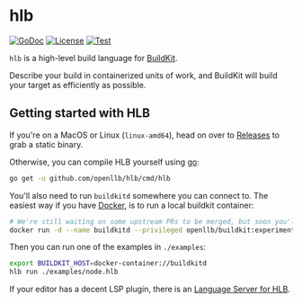 # hlb

[![GoDoc](https://img.shields.io/static/v1?label=godoc&message=reference&color=blue)](https://pkg.go.dev/github.com/openllb/hlb)
[![License](https://img.shields.io/badge/License-Apache%202.0-blue.svg)](https://opensource.org/licenses/Apache-2.0)
[![Test](https://github.com/openllb/hlb/workflows/Test/badge.svg)](https://github.com/openllb/hlb/actions?query=workflow%3ATest)

`hlb` is a high-level build language for [BuildKit](https://github.com/moby/buildkit/).

Describe your build in containerized units of work, and BuildKit will build your target as efficiently as possible.

## Getting started with HLB

If you're on a MacOS or Linux (`linux-amd64`), head on over to [Releases](https://github.com/openllb/hlb/releases) to grab a static binary.

Otherwise, you can compile HLB yourself using [go](https://golang.org/dl/):
```sh
go get -u github.com/openllb/hlb/cmd/hlb
```

You'll also need to run `buildkitd` somewhere you can connect to. The easiest way if you have [Docker](https://www.docker.com/get-started), is to run a local buildkit container:
```sh
# We're still waiting on some upstream PRs to be merged, but soon you'll be able to use standard moby/buildkit
docker run -d --name buildkitd --privileged openllb/buildkit:experimental
```

Then you can run one of the examples in `./examples`:
```sh
export BUILDKIT_HOST=docker-container://buildkitd
hlb run ./examples/node.hlb
```

If your editor has a decent LSP plugin, there is an [Language Server for HLB](https://github.com/openllb/hlb-langserver).
